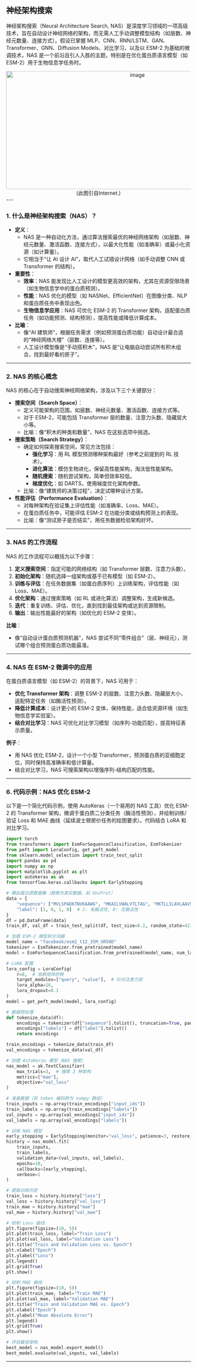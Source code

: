 ## 神经架构搜索
神经架构搜索（Neural Architecture Search, NAS）是深度学习领域的一项高级技术，旨在自动设计神经网络的架构，而无需人工手动调整模型结构（如层数、神经元数量、连接方式）。假设已掌握 MLP、CNN、RNN/LSTM、GAN、Transformer、GNN、Diffusion Models、对比学习，以及以 ESM-2 为基础的微调技术，NAS 是一个前沿且引人入胜的主题，特别是在优化蛋白质语言模型（如 ESM-2）用于生物信息学任务时。
<div align="center">
<img width="700" height="322" alt="image" src="https://github.com/user-attachments/assets/033aa71c-7a94-40d5-8003-51504694a7fa" />
</div>
<div align="center">
(此图引自Internet.)
</div>
---

### 1. 什么是神经架构搜索（NAS）？
   - **定义**：
     - NAS 是一种自动化方法，通过算法搜索最优的神经网络架构（如层数、神经元数量、激活函数、连接方式），以最大化性能（如准确率）或最小化资源（如计算量）。
     - 它相当于“让 AI 设计 AI”，取代人工试错设计网络（如手动调整 CNN 或 Transformer 的结构）。
   - **重要性**：
     - **效率**：NAS 能发现比人工设计的模型更高效的架构，尤其在资源受限场景（如生物信息学中的蛋白质预测）。
     - **性能**：NAS 优化的模型（如 NASNet、EfficientNet）在图像分类、NLP 和蛋白质任务中表现出色。
     - **生物信息学应用**：NAS 可优化 ESM-2 的 Transformer 架构，适配蛋白质任务（如功能预测、结构预测），提高性能或降低计算成本。
   - **比喻**：
     - 像“AI 建筑师”，根据任务需求（例如预测蛋白质功能）自动设计最合适的“神经网络大楼”（层数、连接等）。
     - 人工设计模型像是“手动搭积木”，NAS 是“让电脑自动尝试所有积木组合，找到最好看的房子”。

---

### 2. NAS 的核心概念
NAS 的核心在于自动搜索神经网络架构，涉及以下三个关键部分：
   - **搜索空间（Search Space）**：
     - 定义可能架构的范围，如层数、神经元数量、激活函数、连接方式等。
     - 对于 ESM-2，可能包括 Transformer 层的数量、注意力头数、隐藏层大小等。
     - 比喻：像“积木的种类和数量”，NAS 在这些选项中挑选。
   - **搜索策略（Search Strategy）**：
     - 确定如何探索搜索空间，常见方法包括：
       - **强化学习**：用 RL 模型预测哪种架构最好（参考之前提到的 RL 技术）。
       - **进化算法**：模仿生物进化，保留高性能架构，淘汰低性能架构。
       - **随机搜索**：随机尝试架构，简单但效率较低。
       - **梯度优化**：如 DARTS，使用梯度优化架构参数。
     - 比喻：像“建筑师的决策过程”，决定试哪种设计方案。
   - **性能评估（Performance Evaluation）**：
     - 对每种架构在验证集上评估性能（如准确率、Loss、MAE）。
     - 在蛋白质任务中，可能评估 ESM-2 在功能分类或结构预测上的表现。
     - 比喻：像“测试房子是否结实”，用任务数据检验架构好坏。

---

### 3. NAS 的工作流程
NAS 的工作流程可以概括为以下步骤：
1. **定义搜索空间**：指定可能的网络结构（如 Transformer 层数、注意力头数）。
2. **初始化架构**：随机选择一组架构或基于已有模型（如 ESM-2）。
3. **训练与评估**：在任务数据集（如蛋白质序列）上训练架构，评估性能（如 Loss、MAE）。
4. **优化架构**：通过搜索策略（如 RL 或进化算法）调整架构，生成新候选。
5. **迭代**：重复训练、评估、优化，直到找到最佳架构或达到资源限制。
6. **输出**：输出性能最好的架构（如优化的 ESM-2 变体）。

**比喻**：
- 像“自动设计蛋白质预测机器”，NAS 尝试不同“零件组合”（层、神经元），测试哪个组合预测蛋白质功能最准。

---

### 4. NAS 在 ESM-2 微调中的应用
在蛋白质语言模型（如 ESM-2）的背景下，NAS 可用于：
- **优化 Transformer 架构**：调整 ESM-2 的层数、注意力头数、隐藏层大小，适配特定任务（如酶活性预测）。
- **降低计算成本**：设计更小的 ESM-2 变体，保持性能，适合低资源环境（如生物信息学实验室）。
- **结合对比学习**：NAS 可优化对比学习模型（如序列-功能匹配），提高特征表示质量。

**例子**：
- 用 NAS 优化 ESM-2，设计一个小型 Transformer，预测蛋白质的亚细胞定位，同时保持高准确率和低计算量。
- 结合对比学习，NAS 可搜索架构以增强序列-结构匹配的性能。

---

### 6. 代码示例：NAS 优化 ESM-2
以下是一个简化代码示例，使用 AutoKeras（一个易用的 NAS 工具）优化 ESM-2 的 Transformer 架构，微调于蛋白质二分类任务（酶活性预测），并绘制训练/验证 Loss 和 MAE 曲线（延续波士顿房价任务的绘图要求）。代码结合 LoRA 和对比学习。

```python
import torch
from transformers import EsmForSequenceClassification, EsmTokenizer
from peft import LoraConfig, get_peft_model
from sklearn.model_selection import train_test_split
import pandas as pd
import numpy as np
import matplotlib.pyplot as plt
import autokeras as ak
from tensorflow.keras.callbacks import EarlyStopping

# 模拟蛋白质数据集（替换为真实数据，如 UniProt）
data = {
    "sequence": ["MVLSPADKTNVKAAWG", "MKAILVWALVTLTAG", "MKTLLILAVLAAVSG", "MVLSEGEWQLVLHVWK"],
    "label": [1, 0, 1, 0]  # 1: 有酶活性, 0: 无酶活性
}
df = pd.DataFrame(data)
train_df, val_df = train_test_split(df, test_size=0.2, random_state=42)

# 加载 ESM-2 模型和分词器
model_name = "facebook/esm2_t12_35M_UR50D"
tokenizer = EsmTokenizer.from_pretrained(model_name)
model = EsmForSequenceClassification.from_pretrained(model_name, num_labels=2)

# LoRA 配置
lora_config = LoraConfig(
    r=8,  # 低秩矩阵的秩
    target_modules=["query", "value"],  # 针对注意力层
    lora_alpha=16,
    lora_dropout=0.1
)
model = get_peft_model(model, lora_config)

# 数据预处理
def tokenize_data(df):
    encodings = tokenizer(df["sequence"].tolist(), truncation=True, padding=True, max_length=50)
    encodings["labels"] = df["label"].tolist()
    return encodings

train_encodings = tokenize_data(train_df)
val_encodings = tokenize_data(val_df)

# 创建 AutoKeras 模型（NAS 搜索）
nas_model = ak.TextClassifier(
    max_trials=3,  # 搜索 3 种架构
    metrics=["mae"],
    objective="val_loss"
)

# 准备数据（将 token 编码转为 numpy 数组）
train_inputs = np.array(train_encodings["input_ids"])
train_labels = np.array(train_encodings["labels"])
val_inputs = np.array(val_encodings["input_ids"])
val_labels = np.array(val_encodings["labels"])

# 训练 NAS 模型
early_stopping = EarlyStopping(monitor="val_loss", patience=3, restore_best_weights=True)
history = nas_model.fit(
    train_inputs,
    train_labels,
    validation_data=(val_inputs, val_labels),
    epochs=10,
    callbacks=[early_stopping],
    verbose=1
)

# 提取训练历史
train_loss = history.history["loss"]
val_loss = history.history["val_loss"]
train_mae = history.history["mae"]
val_mae = history.history["val_mae"]

# 绘制 Loss 曲线
plt.figure(figsize=(10, 5))
plt.plot(train_loss, label="Train Loss")
plt.plot(val_loss, label="Validation Loss")
plt.title("Train and Validation Loss vs. Epoch")
plt.xlabel("Epoch")
plt.ylabel("Loss")
plt.legend()
plt.grid(True)
plt.show()

# 绘制 MAE 曲线
plt.figure(figsize=(10, 5))
plt.plot(train_mae, label="Train MAE")
plt.plot(val_mae, label="Validation MAE")
plt.title("Train and Validation MAE vs. Epoch")
plt.xlabel("Epoch")
plt.ylabel("Mean Absolute Error")
plt.legend()
plt.grid(True)
plt.show()

# 评估最佳架构
best_model = nas_model.export_model()
best_model.evaluate(val_inputs, val_labels)
```

---







